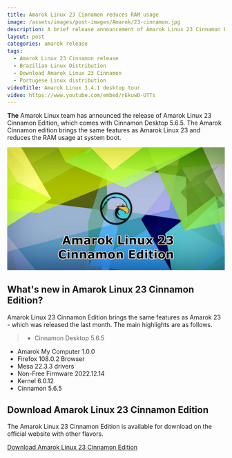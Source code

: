 ```yaml
---
title: Amarok Linux 23 Cinnamon reduces RAM usage
image: /assets/images/post-images/Amarok/23-cinnamon.jpg
description: A brief release announcement of Amarok Linux 23 Cinnamon Ediition which brings latest cinnamon desktop and reduces RAM usage on system boot.
layout: post
categories: amarok release
tags: 
  - Amarok Linux 23 Cinnamon release
  - Brazilian Linux Distribution
  - Download Amarok Linux 23 Cinnamon
  - Portugese Linux distribution
videoTitle: Amarok Linux 3.4.1 desktop tour
video: https://www.youtube.com/embed/rEkuwD-UTTs
---
```


**The** Amarok Linux team has announced the release of Amarok Linux 23 Cinnamon Edition, which comes with Cinnamon Desktop 5.6.5. The Amarok Cinnamon edition brings the same features as Amarok Linux 23 and reduces the RAM usage at system boot.

![Amarok Linux 23 Cinnamon featured image](/assets/images/post-images/Amarok/23-cinnamon.jpg)

## What's new in Amarok Linux 23 Cinnamon Edition?
Amarok Linux 23 Cinnamon Edition brings the same features as Amarok 23 - which was released the last month. The main highlights are as follows.

> - Cinnamon Desktop 5.6.5
- Amarok My Computer 1.0.0
- Firefox 108.0.2 Browser
- Mesa 22.3.3 drivers
- Non-Free Firmware 2022.12.14
- Kernel 6.0.12
- Cinnamon 5.6.5

## Download Amarok Linux 23 Cinnamon Edition
The Amarok Linux 23 Cinnamon Edition is available for download on the official website with other flavors.

<a href="https://amaroklinux.org/download/cinnamon/" class="download">Download Amarok Linux 23 Cinnamon Edition</a>
